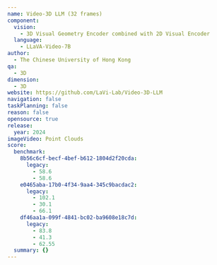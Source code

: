```yaml
---
name: Video-3D LLM (32 frames)
component:
  vision:
    - 3D Visual Geometry Encoder combined with 2D Visual Encoder
  language:
    - LLaVA-Video-7B
author:
  - The Chinese University of Hong Kong
qa:
  - 3D
dimension:
  - 3D
website: https://github.com/LaVi-Lab/Video-3D-LLM
navigation: false
taskPlanning: false
reason: false
opensource: true
release:
  year: 2024
imageVideo: Point Clouds
score:
  benchmark:
    8b56c6cf-becf-4bef-b612-1804d2f20cda:
      legacy:
        - 58.6
        - 58.6
    e0465aba-17b0-4f34-9aa4-345c9bacdac2:
      legacy:
        - 102.1
        - 30.1
        - 66.1
    df46aa1a-099f-4841-bc02-ba9608e18c7d:
      legacy:
        - 83.8
        - 41.3
        - 62.55
  summary: {}
---
```

